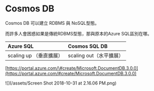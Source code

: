 # Cosmos DB

Cosmos DB 可以建立 RDBMS 與 NoSQL型態。

而許多人會困惑如果是傳統RDBMS型態，那與原本的Azure SQL區別在哪。

| Azure SQL | Cosmos SQL DB |
| :--- | :--- |
| scaling up （垂直擴展） | scaling out（水平擴展） |

 [https://portal.azure.com/\#create/Microsoft.DocumentDB.3.0.0](https://portal.azure.com/#create/Microsoft.DocumentDB.3.0.0)

![](/assets/Screen Shot 2018-10-31 at 2.16.06 PM.png)

